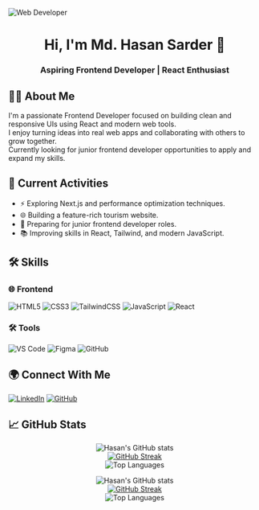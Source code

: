 
![Web Developer](https://i.ibb.co.com/MHLMcBb/link-Inbannerhasan.png)

<!-- Name & Designation -->
<h1 align="center">Hi, I'm Md. Hasan Sarder 👋</h1>
<h3 align="center">Aspiring Frontend Developer | React Enthusiast</h3>

<!-- About Me -->
## 🧑‍💻 About Me
I'm a passionate Frontend Developer focused on building clean and responsive UIs using React and modern web tools.  
I enjoy turning ideas into real web apps and collaborating with others to grow together.  
Currently looking for junior frontend developer opportunities to apply and expand my skills.


<!-- Current Activities -->
## 🚀 Current Activities
- ⚡ Exploring Next.js and performance optimization techniques.
- 🌐 Building a feature-rich tourism website.
- 💼 Preparing for junior frontend developer roles.
- 📚 Improving skills in React, Tailwind, and modern JavaScript.

<!-- Skills -->
## 🛠️ Skills

### 🌐 Frontend
![HTML5](https://img.shields.io/badge/HTML5-E34F26?logo=html5&logoColor=white)
![CSS3](https://img.shields.io/badge/CSS3-1572B6?logo=css3&logoColor=white)
![TailwindCSS](https://img.shields.io/badge/TailwindCSS-06B6D4?logo=tailwindcss&logoColor=white)
![JavaScript](https://img.shields.io/badge/JavaScript-F7DF1E?logo=javascript&logoColor=black)
![React](https://img.shields.io/badge/React-61DAFB?logo=react&logoColor=black)

### 🛠 Tools
![VS Code](https://img.shields.io/badge/VS%20Code-007ACC?logo=visualstudiocode&logoColor=white)
![Figma](https://img.shields.io/badge/Figma-F24E1E?logo=figma&logoColor=white)
![GitHub](https://img.shields.io/badge/GitHub-181717?logo=github&logoColor=white)

<!-- Social Links -->
## 🌍 Connect With Me
[![LinkedIn](https://img.shields.io/badge/LinkedIn-blue?logo=linkedin&logoColor=white)](https://www.linkedin.com/in/mdhasansarder)
[![GitHub](https://img.shields.io/badge/GitHub-black?logo=github&logoColor=white)](https://github.com/sufihasan)


<!-- GitHub Stats -->
## 📈 GitHub Stats

<p align="center">
  <img src="https://github-readme-stats.vercel.app/api?username=sufihasan&show_icons=true&theme=default" alt="Hasan's GitHub stats" />
  <br/>
  <a href="https://git.io/streak-stats"><img src="https://streak-stats.demolab.com?username=sufihasan" alt="GitHub Streak" /></a>
  <br/>
  <img src="https://github-readme-stats.vercel.app/api/top-langs/?username=sufihasan&layout=compact" alt="Top Languages" />
</p>


<p align="center">
  <img src="https://github-profile-summary-for-firebase.vercel.app/api?username=sufihasan" alt="Hasan's GitHub stats" />
  <br/>
  <a href="https://git.io/streak-stats"><img src="https://github-readme-streak-stats.herokuapp.com?user=sufihasan&theme=dark" alt="GitHub Streak" /></a>
  <br/>
  <img src="https://github-profile-summary-for-firebase.vercel.app/api/top-langs/?username=sufihasan&layout=compact" alt="Top Languages" />
</p>








